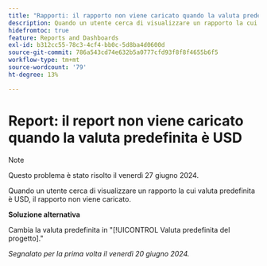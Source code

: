 ```yaml
---
title: "Rapporti: il rapporto non viene caricato quando la valuta predefinita è USD"
description: Quando un utente cerca di visualizzare un rapporto la cui valuta predefinita è USD, il rapporto non viene caricato.
hidefromtoc: true
feature: Reports and Dashboards
exl-id: b312cc55-78c3-4cf4-bb0c-5d8ba4d0600d
source-git-commit: 786a543cd74e632b5a0777cfd93f8f8f4655b6f5
workflow-type: tm+mt
source-wordcount: '79'
ht-degree: 13%

---
```


# Report: il report non viene caricato quando la valuta predefinita è USD

>[!NOTE]
>
>Questo problema è stato risolto il venerdì 27 giugno 2024.

Quando un utente cerca di visualizzare un rapporto la cui valuta predefinita è USD, il rapporto non viene caricato.

**Soluzione alternativa**

Cambia la valuta predefinita in &quot;[!UICONTROL Valuta predefinita del progetto].&quot;

_Segnalato per la prima volta il venerdì 20 giugno 2024._
